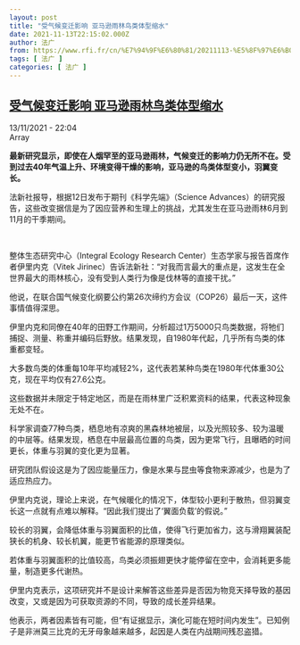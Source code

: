 ```yaml
---
layout: post
title: "受气候变迁影响 亚马逊雨林鸟类体型缩水"
date: 2021-11-13T22:15:02.000Z
author: 法广
from: https://www.rfi.fr/cn/%E7%94%9F%E6%80%81/20211113-%E5%8F%97%E6%B0%94%E5%80%99%E5%8F%98%E8%BF%81%E5%BD%B1%E5%93%8D-%E4%BA%9A%E9%A9%AC%E9%80%8A%E9%9B%A8%E6%9E%97%E9%B8%9F%E7%B1%BB%E4%BD%93%E5%9E%8B%E7%BC%A9%E6%B0%B4
tags: [ 法广 ]
categories: [ 法广 ]
---
```

<!--1636841702000-->
[受气候变迁影响 亚马逊雨林鸟类体型缩水](https://www.rfi.fr/cn/%E7%94%9F%E6%80%81/20211113-%E5%8F%97%E6%B0%94%E5%80%99%E5%8F%98%E8%BF%81%E5%BD%B1%E5%93%8D-%E4%BA%9A%E9%A9%AC%E9%80%8A%E9%9B%A8%E6%9E%97%E9%B8%9F%E7%B1%BB%E4%BD%93%E5%9E%8B%E7%BC%A9%E6%B0%B4)
------

<div>
<div>13/11/2021 - 22:04</div>Array<p><strong>                    最新研究显示，即使在人烟罕至的亚马逊雨林，气候变迁的影响力仍无所不在。受到过去40年气温上升、环境变得干燥的影响，亚马逊的鸟类体型变小，羽翼变长。                </strong></p><div >                    <p>法新社报导，根据12日发布于期刊《科学先端》（Science Advances）的研究报告，这些改变据信是为了因应营养和生理上的挑战，尤其发生在亚马逊雨林6月到11月的干季期间。</p><p> </p><p>整体生态研究中心（Integral Ecology Research Center）生态学家与报告首席作者伊里内克（Vitek Jirinec）告诉法新社：“对我而言最大的重点是，这发生在全世界最大的雨林核心，没有受到人类行为像是伐林等的直接干扰。”</p><p>他说，在联合国气候变化纲要公约第26次缔约方会议（COP26）最后一天，这件事情值得深思。</p><p>伊里内克和同僚在40年的田野工作期间，分析超过1万5000只鸟类数据，将牠们捕捉、测量、称重并编码后野放。结果发现，自1980年代起，几乎所有鸟类的体重都变轻。</p><p>大多数鸟类的体重每10年平均减轻2%，这代表若某种鸟类在1980年代体重30公克，现在平均仅有27.6公克。</p><p>这些数据并未限定于特定地区，而是在雨林里广泛积累资料的结果，代表这种现象无处不在。</p><p>科学家调查77种鸟类，栖息地有凉爽的黑森林地被层，以及光照较多、较为温暖的中层等。结果发现，栖息在中层最高位置的鸟类，因为更常飞行，且曝晒的时间更长，体重与羽翼的变化更为显著。</p><p>研究团队假设这是为了因应能量压力，像是水果与昆虫等食物来源减少，也是为了适应热应力。</p><p>伊里内克说，理论上来说，在气候暖化的情况下，体型较小更利于散热，但羽翼变长这一点就有点难以解释。“因此我们提出了‘翼面负载’的假说。”</p><p>较长的羽翼，会降低体重与羽翼面积的比值，使得飞行更加省力，这与滑翔翼装配狭长的机身、较长机翼，能更节省能源的原理类似。</p><p>若体重与羽翼面积的比值较高，鸟类必须振翅更快才能停留在空中，会消耗更多能量，制造更多代谢热。</p><p>伊里内克表示，这项研究并不是设计来解答这些差异是否因为物竞天择导致的基因改变，又或是因为可获取资源的不同，导致的成长差异结果。</p><p>他表示，两者因素皆有可能，但“有证据显示，演化可能在短时间内发生”。已知例子是非洲莫三比克的无牙母象越来越多，起因是人类在内战期间残忍盗猎。</p>                                            <div data-selfpromo-newsletter>    </div>    <div data-selfpromo-app>    </div>                </div>
</div>
